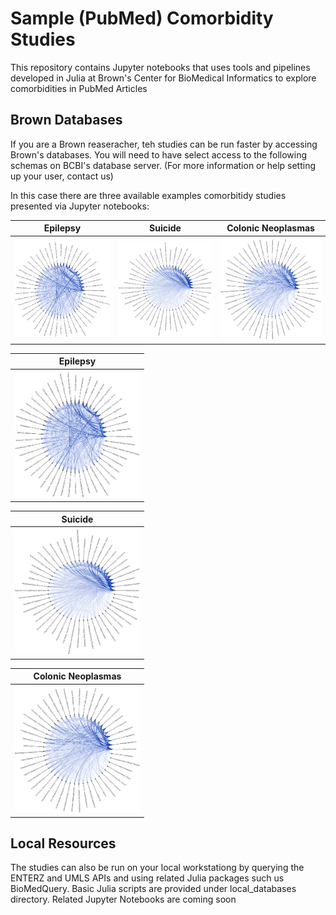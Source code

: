 # Sample (PubMed) Comorbidity Studies

This repository contains Jupyter notebooks that uses tools and pipelines developed in Julia at Brown's Center for BioMedical Informatics to explore comorbidities in PubMed Articles


## Brown Databases

If you are a Brown reaseracher, teh studies can be run faster by accessing Brown's databases. You will need to have select access to the following schemas on BCBI's database server. (For more information or help setting up your user, contact us)

In this case there are three available examples comorbitidy studies presented via Jupyter notebooks:

| Epilepsy   |      Suicide      |  Colonic Neoplasmas |
|:----------:|:-------------:|:------:|
| <img src="./figures/cocurrence_graph_epilepsy.png" alt="Drawing" style="width: 200px;"/>|  <img src="./figures/cocurrence_graph_suicide.png" alt="Drawing" style="width: 200px;"/> | <img src="./figures/cocurrence_graph_colonic_neoplasmas.png" alt="Drawing" style="width: 200px;"/> |


| Epilepsy   |
|:----------:|
| <img src="./figures/cocurrence_graph_epilepsy.png" alt="Drawing" style="width: 200px;"/>| 

|      Suicide  | 
|:-------------:|
|  <img src="./figures/cocurrence_graph_suicide.png" alt="Drawing" style="width: 200px;"/> | 


|  Colonic Neoplasmas |
|:----------:|
| <img src="./figures/cocurrence_graph_colonic_neoplasmas.png" alt="Drawing" style="width: 200px;"/> |
    

## Local Resources

The studies can also be run on your local workstationg by querying the ENTERZ and UMLS APIs and using related Julia packages such us BioMedQuery. Basic Julia scripts are provided under local_databases directory. Related Jupyter Notebooks are coming soon
